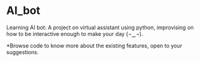 # AI_bot
Learning AI bot:  A project on virtual assistant using python, improvising on how to be interactive enough to make your day (¬‿¬). 


*Browse code to know more about the existing features, open to your suggestions.
